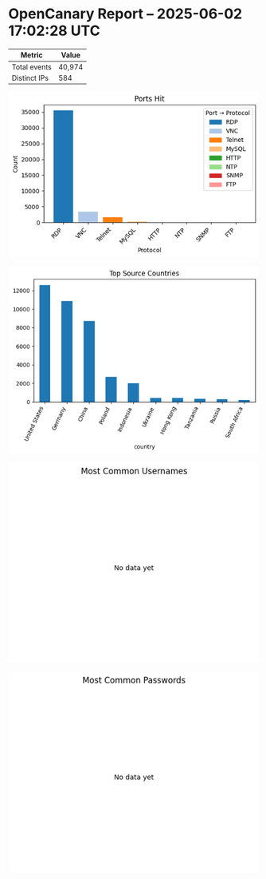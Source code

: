 # OpenCanary Report – 2025-06-02 17:02:28 UTC

| Metric         | Value |
|----------------|-------|
| Total events   | 40,974 |
| Distinct IPs   | 584 |

![Ports](ports_bar.png)

![Countries](countries_bar.png)

![Usernames](usernames_bar.png)

![Passwords](passwords_bar.png)
